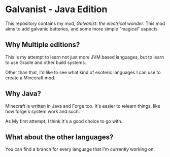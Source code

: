 # Galvanist - Java Edition

This repository contains my mod, *Galvanist: the electrical wonder*. This mod aims to add galvanic batteries, and some more simple "magical" aspects.

## Why Multiple editions?

This is my attempt to learn not just more JVM based languages, but to learn to use Gradle and other build systems.

Other than that, I'd like to see what kind of esoteric languages I can use to create a Minecraft mod.

## Why Java?

Minecraft is written in Java and Forge too. It's easier to ~~re~~learn things, like how forge's system work and such.

As My first attempt, I think It's a good choice to go with.

## What about the other languages?

You can find a branch for every language that I'm currently working on.

